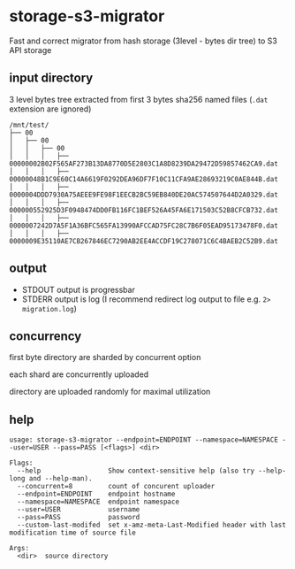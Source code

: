 # storage-s3-migrator

Fast and correct migrator from hash storage (3level - bytes dir tree) to S3 API storage

## input directory

3 level bytes tree extracted from first 3 bytes
sha256 named files (`.dat` extension are ignored)

```
/mnt/test/
├── 00
│   ├── 00
│   │   ├── 00
│   │   │   ├── 00000002B02F565AF273B13DA8770D5E2803C1A8D8239DA29472D59857462CA9.dat
│   │   │   ├── 00000048B1C9E60C14A6619F0292DEA96DF7F10C11CFA9AE28693219C0AE844B.dat
│   │   │   ├── 0000004DDD7930A75AEEE9FE98F1EECB2BC59EB840DE20AC574507644D2A0329.dat
│   │   │   ├── 000000552925D3F0948474DD0FB116FC1BEF526A45FA6E171503C52B8CFCB732.dat
│   │   │   ├── 0000007242D7A5F1A36BFC565FA13990AFCCAD75FC28C7B6F05EAD95173478F0.dat
│   │   │   ├── 0000009E35110AE7CB267846EC7290AB2EE4ACCDF19C278071C6C4BAEB2C52B9.dat
```

## output

* STDOUT output is progressbar
* STDERR output is log (I recommend redirect log output to file e.g. `2> migration.log`)

## concurrency

first byte directory are sharded by concurrent option

each shard are concurrently uploaded

directory are uploaded randomly for maximal utilization 

## help

```
usage: storage-s3-migrator --endpoint=ENDPOINT --namespace=NAMESPACE --user=USER --pass=PASS [<flags>] <dir>

Flags:
  --help                 Show context-sensitive help (also try --help-long and --help-man).
  --concurrent=8         count of concurent uploader
  --endpoint=ENDPOINT    endpoint hostname
  --namespace=NAMESPACE  endpoint namespace
  --user=USER            username
  --pass=PASS            password
  --custom-last-modifed  set x-amz-meta-Last-Modified header with last modification time of source file

Args:
  <dir>  source directory
```
